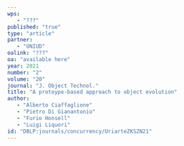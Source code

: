 ```yaml
---
wps: 
   - "???"
published: "true"
type: "article"
partner: 
   - "UNIUD"
oalink: "???"
oa: "available here"
year: 2021
number: "2"
volume: "20"
journal: "J. Object Technol."
title: "A protoype-based approach to object evolution"
author: 
   - "Alberto Ciaffaglione"
   - "Pietro Di Gianantonio"
   - "Furio Honsell"
   - "Luigi Liquori"
id: "DBLP:journals/concurrency/UriarteZKSZN21"
---
```

